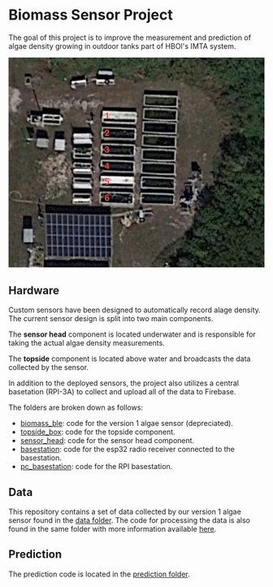 # Biomass Sensor Project

The goal of this project is to improve the measurement and prediction of algae density growing in outdoor tanks part of HBOI's IMTA system.

![tanks](data/tank_layout.png)

## Hardware

Custom sensors have been designed to automatically record alage density. The current sensor design is split into two main components.

The **sensor head** component is located underwater and is responsible for taking the actual algae density measurements.

The **topside** component is located above water and broadcasts the data collected by the sensor.

In addition to the deployed sensors, the project also utilizes a central basetation (RPI-3A) to collect and upload all of the data to Firebase.

The folders are broken down as follows:

* [biomass_ble](/biomass_ble/): code for the version 1 algae sensor (depreciated).
* [topside_box](/topside_box/): code for the topside component.
* [sensor_head](/sensor_head/): code for the sensor head component.
* [basestation](/basestation/): code for the esp32 radio receiver connected to the basestation.
* [pc_basestation](/pc_basestation/): code for the RPI basestation.

## Data

This repository contains a set of data collected by our version 1 algae sensor found in the [data folder](/data/). The code for processing the data is also found in the same folder with more information available [here](/data/README.md).

## Prediction

The prediction code is located in the [prediction folder](/prediction/).
